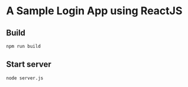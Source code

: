 # A Sample Login App using ReactJS

## Build
  `npm run build`
  
## Start server
  `node server.js`
  
